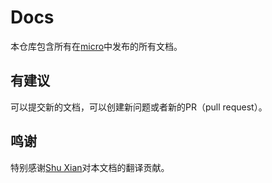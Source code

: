 # Docs

本仓库包含所有在[micro](https://micro.mu/docs/cn/index.html)中发布的所有文档。

## 有建议

可以提交新的文档，可以创建新问题或者新的PR（pull request）。

## 鸣谢

特别感谢[Shu Xian](https://github.com/printfcoder)对本文档的翻译贡献。

